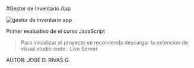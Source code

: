 #Gestor de Inventario App

![gestor de inventario app](https://user-images.githubusercontent.com/80996376/190067404-555889d5-5f34-4c4b-be84-3b5e58fabf8a.png)

Primer evaluativo de el curso JavaScript 

>  Para inicializar el proyecto se recomienda descargar la extencion de visual studio code : Live Server

AUTOR:  JOSE D. RIVAS G.
